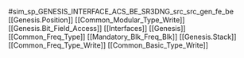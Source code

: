 #sim_sp_GENESIS_INTERFACE_ACS_BE_SR3DNG_src_src_gen_fe_be
[[Genesis.Position]]
[[Common_Modular_Type_Write]]
[[Genesis.Bit_Field_Access]]
[[Interfaces]]
[[Genesis]]
[[Common_Freq_Type]]
[[Mandatory_Blk_Freq_Blk]]
[[Genesis.Stack]]
[[Common_Freq_Type_Write]]
[[Common_Basic_Type_Write]]
